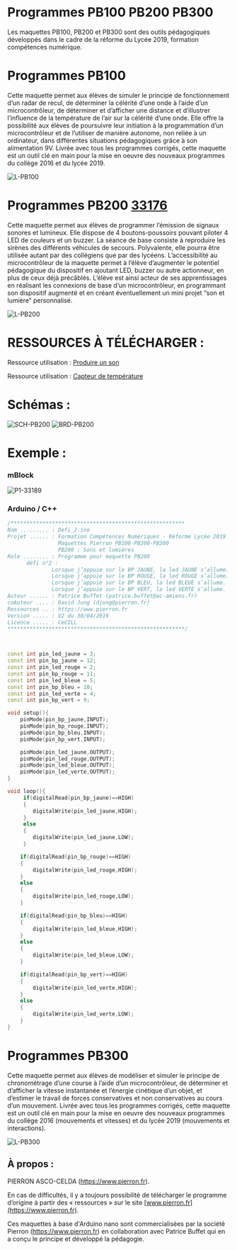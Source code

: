 # Programmes PB100 PB200 PB300

Les maquettes PB100, PB200 et PB300 sont des outils pédagogiques développés dans le cadre de la réforme du Lycée 2019, formation compétences numérique.

# Programmes PB100

Cette maquette permet aux élèves de simuler le principe de fonctionnement d’un radar de recul, de déterminer la célérité d’une onde à l’aide d’un microcontrôleur, de déterminer et d’afficher une distance et d’illustrer l’influence de la température de l’air sur la célérité d’une onde.
Elle offre la possibilité aux élèves de poursuivre leur initiation à la programmation d’un microcontrôleur et de l’utiliser de manière autonome, non reliée à un ordinateur, dans différentes situations pédagogiques grâce à son alimentation 9V.
Livrée avec tous les programmes corrigés, cette maquette est un outil clé en main pour la mise en oeuvre des nouveaux programmes du collège 2016 et du lycée 2019.

![L-PB100](/img/L-PB100.jpg)

# Programmes PB200 [33176](https://www.pierron.fr/microcontroleur-arduinotm-son-et-lumiere-pb200-6451.html)

Cette maquette permet aux élèves de programmer l’émission de signaux sonores et lumineux. Elle dispose de 4 boutons-poussoirs pouvant piloter 4 LED de couleurs et un buzzer. La séance de base consiste à reproduire les sirènes des différents véhicules de secours.
Polyvalente, elle pourra être utilisée autant par des collégiens que par des lycéens. L’accessibilité au microcontrôleur de la maquette permet à l’élève d’augmenter le potentiel pédagogique du dispositif en ajoutant LED, buzzer ou autre actionneur, en plus de ceux déjà précâblés. L’élève est ainsi acteur de ses apprentissages en réalisant les connexions de base d’un microcontrôleur, en programmant son dispositif augmenté et en créant éventuellement un mini projet “son et lumière” personnalisé.

![L-PB200](/img/L-PB200.jpg)

# RESSOURCES À TÉLÉCHARGER :

Ressource utilisation : [Produire un son](https://www.pierron.fr/fileuploader/download/download/?d=0&file=custom%2Fupload%2FPB200_TP1_2nde_Produire_Son_Fiche_ELEVES_VF.pdf)

Ressource utilisation : [Capteur de température](https://www.pierron.fr/fileuploader/download/download/?d=0&file=custom%2Fupload%2FPB200_TP2_2nde_capteur_Temperature_Fiche_ELEVE_VF.pdf)

# Schémas :

![SCH-PB200](/img/SCH-PB200.jpg)
![BRD-PB200](/img/BRD-PB200.jpg)

# Exemple :

### mBlock
![P1-33189](/img/P1-33189.jpg)

### Arduino / C++
```cpp
/*******************************************************
Nom ......... : Defi_2.ino
Projet ...... : Formation Compétences Numériques - Réforme Lycée 2019
                Maquettes Pierron PB100-PB200-PB300
                PB200 : Sons et lumières
Role ........ : Programme pour maquette PB200
      défi n°2 :
              Lorsque j’appuie sur le BP JAUNE, la led JAUNE s’allume.
              Lorsque j’appuie sur le BP ROUGE, la led ROUGE s’allume.
              Lorsque j’appuie sur le BP BLEU, la led BLEUE s’allume.
              Lorsque j’appuie sur le BP VERT, la led VERTE s’allume.
Auteur ...... : Patrice Buffet (patrice.buffet@ac-amiens.fr)
coAuteur .... : David Jung (djung@pierron.fr)
Ressources .. : https://www.pierron.fr
Version ..... : V2 du 30/04/2019
Licence ..... : CeCILL
********************************************************/



const int pin_led_jaune = 3;
const int pin_bp_jaune = 12;
const int pin_led_rouge = 2;
const int pin_bp_rouge = 11;
const int pin_led_bleue = 5;
const int pin_bp_bleu = 10;
const int pin_led_verte = 4;
const int pin_bp_vert = 9;

void setup(){
    pinMode(pin_bp_jaune,INPUT);
    pinMode(pin_bp_rouge,INPUT);
    pinMode(pin_bp_bleu,INPUT);
    pinMode(pin_bp_vert,INPUT);

    pinMode(pin_led_jaune,OUTPUT);
    pinMode(pin_led_rouge,OUTPUT);
    pinMode(pin_led_bleue,OUTPUT);
    pinMode(pin_led_verte,OUTPUT);
}

void loop(){
     if(digitalRead(pin_bp_jaune)==HIGH)
     {
        digitalWrite(pin_led_jaune,HIGH);
     }
     else
     {
        digitalWrite(pin_led_jaune,LOW);
     }

    if(digitalRead(pin_bp_rouge)==HIGH)
    {
        digitalWrite(pin_led_rouge,HIGH);
    }
    else
    {
        digitalWrite(pin_led_rouge,LOW);
    }

    if(digitalRead(pin_bp_bleu)==HIGH)
    {
        digitalWrite(pin_led_bleue,HIGH);
    }
    else
    {
        digitalWrite(pin_led_bleue,LOW);
    }

    if(digitalRead(pin_bp_vert)==HIGH)
    {
        digitalWrite(pin_led_verte,HIGH);
    }
    else
    {
        digitalWrite(pin_led_verte,LOW);
    }
}
```
# Programmes PB300

Cette maquette permet aux élèves de modéliser et simuler le principe de chronométrage d’une course à l’aide d’un microcontrôleur, de déterminer et d’afficher la vitesse instantanée et l’énergie cinétique d’un objet, et d’estimer le travail de forces conservatives et non conservatives au cours d’un mouvement.
Livrée avec tous les programmes corrigés, cette maquette est un outil clé en main pour la mise en oeuvre des nouveaux programmes du collège 2016 (mouvements et vitesses) et du lycée 2019 (mouvements et interactions).

![L-PB300](/img/L-PB300.jpg)


## À propos :

PIERRON ASCO-CELDA (https://www.pierron.fr).

En cas de difficultés, il y a toujours possibilité de télécharger le programme d’origine à partir 
des « ressources » sur le site [www.pierron.fr](https://www.pierron.fr).

Ces maquettes à base d'Arduino nano sont commercialisées par la société Pierron (https://www.pierron.fr)
en collaboration avec Patrice Buffet qui en a conçu le principe et développé la pédagogie.

